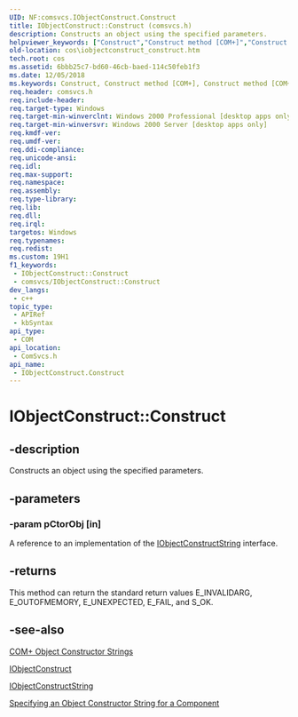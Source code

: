 ```yaml
---
UID: NF:comsvcs.IObjectConstruct.Construct
title: IObjectConstruct::Construct (comsvcs.h)
description: Constructs an object using the specified parameters.
helpviewer_keywords: ["Construct","Construct method [COM+]","Construct method [COM+]","IObjectConstruct interface","IObjectConstruct interface [COM+]","Construct method","IObjectConstruct.Construct","IObjectConstruct::Construct","_cos_IObjectConstruct_Construct","comsvcs/IObjectConstruct::Construct","cos.iobjectconstruct_construct"]
old-location: cos\iobjectconstruct_construct.htm
tech.root: cos
ms.assetid: 6bbb25c7-bd60-46cb-baed-114c50feb1f3
ms.date: 12/05/2018
ms.keywords: Construct, Construct method [COM+], Construct method [COM+],IObjectConstruct interface, IObjectConstruct interface [COM+],Construct method, IObjectConstruct.Construct, IObjectConstruct::Construct, _cos_IObjectConstruct_Construct, comsvcs/IObjectConstruct::Construct, cos.iobjectconstruct_construct
req.header: comsvcs.h
req.include-header: 
req.target-type: Windows
req.target-min-winverclnt: Windows 2000 Professional [desktop apps only]
req.target-min-winversvr: Windows 2000 Server [desktop apps only]
req.kmdf-ver: 
req.umdf-ver: 
req.ddi-compliance: 
req.unicode-ansi: 
req.idl: 
req.max-support: 
req.namespace: 
req.assembly: 
req.type-library: 
req.lib: 
req.dll: 
req.irql: 
targetos: Windows
req.typenames: 
req.redist: 
ms.custom: 19H1
f1_keywords:
 - IObjectConstruct::Construct
 - comsvcs/IObjectConstruct::Construct
dev_langs:
 - c++
topic_type:
 - APIRef
 - kbSyntax
api_type:
 - COM
api_location:
 - ComSvcs.h
api_name:
 - IObjectConstruct.Construct
---
```


# IObjectConstruct::Construct


## -description

Constructs an object using the specified parameters.

## -parameters

### -param pCtorObj [in]

A reference to an implementation of the <a href="https://docs.microsoft.com/windows/desktop/api/comsvcs/nn-comsvcs-iobjectconstructstring">IObjectConstructString</a> interface.

## -returns

This method can return the standard return values E_INVALIDARG, E_OUTOFMEMORY, E_UNEXPECTED, E_FAIL, and S_OK.

## -see-also

<a href="https://docs.microsoft.com/windows/desktop/cossdk/com--object-constructor-strings">COM+ Object Constructor Strings</a>



<a href="https://docs.microsoft.com/windows/desktop/api/comsvcs/nn-comsvcs-iobjectconstruct">IObjectConstruct</a>



<a href="https://docs.microsoft.com/windows/desktop/api/comsvcs/nn-comsvcs-iobjectconstructstring">IObjectConstructString</a>



<a href="https://docs.microsoft.com/windows/desktop/cossdk/specifying-an-object-constructor-string-for-a-component">Specifying an Object Constructor String for a Component</a>

